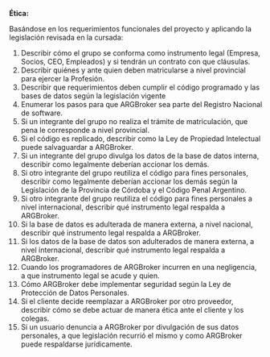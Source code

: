 **Ética:**

Basándose en los requerimientos funcionales del proyecto y aplicando la legislación
revisada en la cursada:

1. Describir cómo el grupo se conforma como instrumento legal (Empresa, Socios, CEO,
Empleados) y si tendrán un contrato con que cláusulas.
2. Describir quiénes y ante quien deben matricularse a nivel provincial para ejercer la
Profesión.
3. Describir que requerimientos deben cumplir el código programado y las bases de
datos según la legislación vigente
4. Enumerar los pasos para que ARGBroker sea parte del Registro Nacional de
software.
5. Si un integrante del grupo no realiza el trámite de matriculación, que pena le
corresponde a nivel provincial.
6. Si el código es replicado, describir como la Ley de Propiedad Intelectual puede
salvaguardar a ARGBroker.
7. Si un integrante del grupo divulga los datos de la base de datos interna, describir
como legalmente deberían accionar los demás.
8. Si otro integrante del grupo reutiliza el código para fines personales, describir como legalmente
deberían accionar los demás según la Legislación de la Provincia de Córdoba y el
Código Penal Argentino.
9. Si otro integrante del grupo reutiliza el código para fines personales a nivel
internacional, describir qué instrumento legal respalda a ARGBroker.
10. Si la base de datos es adulterada de manera externa, a nivel nacional, describir qué
instrumento legal respalda a ARGBroker.
11. Si los datos de la base de datos son adulterados de manera externa, a nivel
internacional, describir qué instrumento legal respalda a ARGBroker.
12. Cuando los programadores de ARGBroker incurren en una negligencia, a que
instrumento legal se acude y quien.
13. Cómo ARGBroker debe implementar seguridad según la Ley de Protección de Datos
Personales.
14. Si el cliente decide reemplazar a ARGBroker por otro proveedor, describir cómo se
debe actuar de manera ética ante el cliente y los colegas.
15. Si un usuario denuncia a ARGBroker por divulgación de sus datos personales, a que
legislación recurrió el mismo y como ARGBroker puede respaldarse jurídicamente.

